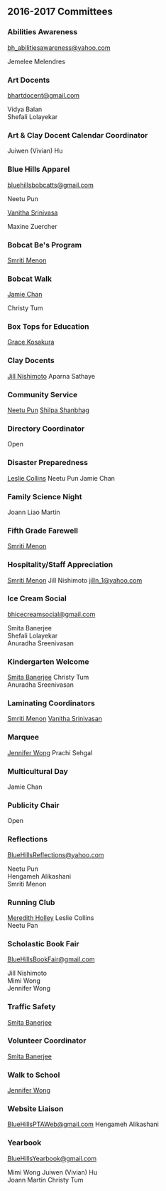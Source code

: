 ## 2016-2017 Committees

### Abilities Awareness

[bh_abilitiesawareness@yahoo.com](mailto:bh_abilitiesawareness@yahoo.com)

Jemelee Melendres 

### Art Docents

[bhartdocent@gmail.com](mailto:bhartdocent@gmail.com)

Vidya Balan	 
Shefali Lolayekar	 

### Art & Clay Docent Calendar Coordinator

Juiwen (Vivian) Hu

### Blue Hills Apparel

[bluehillsbobcatts@gmail.com](mailto:bluehillsbobcatts@gmail.com)

Neetu Pun

[Vanitha Srinivasa](mailto:vanitha12@yahoo.com )

Maxine Zuercher	 
 
### Bobcat Be's Program

[Smriti Menon](mailto:smritimenon@yahoo.com)

### Bobcat Walk

[Jamie Chan](mailto:jmc02@sbcglobal.net)

Christy Tum	 

### Box Tops for Education

[Grace Kosakura](mailto:gkosakura@comcast.net)

### Clay Docents

[Jill Nishimoto](mailto:bhclatdocent@yahoo.com)
Aparna Sathaye	 

### Community Service

[Neetu Pun](mailto:neetu_pun@yahoo.com)
[Shilpa Shanbhag](mailto:shilps.ruby@gmail.com)

### Directory Coordinator

Open

### Disaster Preparedness

[Leslie Collins](mailto:lesliepriv@yahoo.com)
Neetu Pun
Jamie Chan	 

### Family Science Night

Joann Liao Martin	 

### Fifth Grade Farewell

[Smriti Menon](mailto:smritimenon@yahoo.com)

### Hospitality/Staff Appreciation

[Smriti Menon](mailto:smritimenon@yahoo.com)
 	 Jill Nishimoto 	 jilln_1@yahoo.com

### Ice Cream Social

[bhicecreamsocial@gmail.com](mailto:bhicecreamsocial@gmail.com)

Smita Banerjee	 
Shefali Lolayekar	 
Anuradha Sreenivasan	

### Kindergarten Welcome

[Smita Banerjee](mailto:bluehillsptavp1@gmail.com)
Christy Tum	 
Anuradha Sreenivasan

### Laminating Coordinators

[Smriti Menon](mailto:smritimenon@yahoo.com)
[Vanitha Srinivasan](mailto:vanitha12@yahoo.com)

### Marquee

[Jennifer Wong](mailto:jengeo2001@yahoo.com)
Prachi Sehgal

### Multicultural Day

Jamie Chan

### Publicity Chair

Open

### Reflections

[BlueHillsReflections@yahoo.com](mailto:BlueHillsReflections@yahoo.com)

Neetu Pun 	 
Hengameh Alikashani	 
Smriti Menon	 

### Running Club

[Meredith Holley](mailto:mholleyg@yahoo.com)
Leslie Collins 	 
Neetu Pan

### Scholastic Book Fair

[BlueHillsBookFair@gmail.com](mailto:BlueHillsBookFair@gmail.com)

Jill Nishimoto 	 
Mimi Wong 	 
Jennifer Wong	 

### Traffic Safety

[Smita Banerjee](mailto:bluehillsptavp1@gmail.com)

### Volunteer Coordinator

[Smita Banerjee](mailto:bluehillsptavp1@gmail.com)

### Walk to School

[Jennifer Wong](mailto:jengeo2001@yahoo.com)

### Website Liaison 

[BlueHillsPTAWeb@gmail.com](mailto:BlueHillsPTAWeb@gmail.com)
Hengameh Alikashani	 

### Yearbook

[BlueHillsYearbook@gmail.com](mailto:BlueHillsYearbook@gmail.com)

Mimi Wong
Juiwen (Vivian) Hu	  	
Joann Martin
Christy Tum	 

